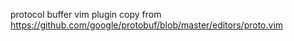 protocol buffer vim plugin copy from https://github.com/google/protobuf/blob/master/editors/proto.vim
